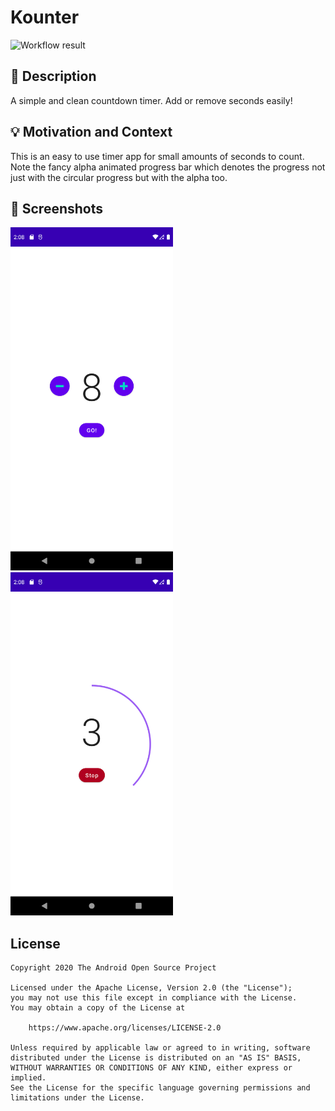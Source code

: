 # Kounter

<!--- Replace <OWNER> with your Github Username and <REPOSITORY> with the name of your repository. -->
<!--- You can find both of these in the url bar when you open your repository in github. -->
![Workflow result](https://github.com/patxibocos/android-dev-challenge-compose-week-2/workflows/Check/badge.svg)


## :scroll: Description
A simple and clean countdown timer. Add or remove seconds easily!  


## :bulb: Motivation and Context
<!--- Optionally point readers to interesting parts of your submission. -->
<!--- What are you especially proud of? -->
This is an easy to use timer app for small amounts of seconds to count.
Note the fancy alpha animated progress bar which denotes the progress not just with the circular progress but with the alpha too.


## :camera_flash: Screenshots
<!-- You can add more screenshots here if you like -->
<img src="/results/screenshot_1.png" width="260">&emsp;<img src="/results/screenshot_2.png" width="260">

## License
```
Copyright 2020 The Android Open Source Project

Licensed under the Apache License, Version 2.0 (the "License");
you may not use this file except in compliance with the License.
You may obtain a copy of the License at

    https://www.apache.org/licenses/LICENSE-2.0

Unless required by applicable law or agreed to in writing, software
distributed under the License is distributed on an "AS IS" BASIS,
WITHOUT WARRANTIES OR CONDITIONS OF ANY KIND, either express or implied.
See the License for the specific language governing permissions and
limitations under the License.
```